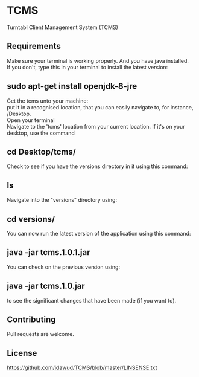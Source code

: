 # TCMS
Turntabl Client Management System (TCMS)

## Requirements
Make sure your terminal is working properly.
And you have java installed. <br> 
If you don't, type this in your terminal to install the latest version: 
## sudo apt-get install openjdk-8-jre <br>

Get the tcms unto your machine: <br>
put it in a recognised location, that you can easily navigate to, for instance, /Desktop.<br> 
Open your terminal<br>
Navigate to the 'tcms' location from your current location. If it's on your desktop, use the command
## cd Desktop/tcms/ <br>
Check to see if you have the versions directory in it using this command:
## ls
Navigate into the "versions" directory using:
## cd versions/
You can now run the latest version of the application using this command:
## java -jar tcms.1.0.1.jar 

You can check on the previous version using:
## java -jar tcms.1.0.jar
to see the significant changes that have been made (if you want to).

## Contributing
Pull requests are welcome.

## License
https://github.com/idawud/TCMS/blob/master/LINSENSE.txt
